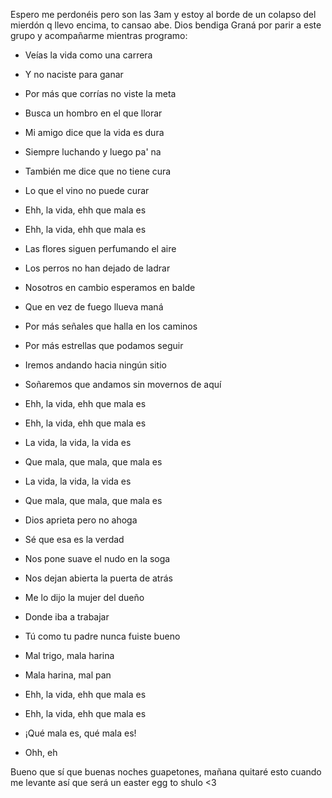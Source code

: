 Espero me perdonéis pero son las 3am y estoy al borde de un colapso del mierdón q llevo encima, to cansao abe. Dios bendiga Graná por parir a este grupo y acompañarme mientras programo:

- Veías la vida como una carrera
- Y no naciste para ganar
- Por más que corrías no viste la meta
- Busca un hombro en el que llorar
- Mi amigo dice que la vida es dura
- Siempre luchando y luego pa' na
- También me dice que no tiene cura
- Lo que el vino no puede curar

- Ehh, la vida, ehh que mala es
- Ehh, la vida, ehh que mala es
- Las flores siguen perfumando el aire
- Los perros no han dejado de ladrar
- Nosotros en cambio esperamos en balde
- Que en vez de fuego llueva maná
- Por más señales que halla en los caminos
- Por más estrellas que podamos seguir
- Iremos andando hacia ningún sitio
- Soñaremos que andamos sin movernos de aquí
- Ehh, la vida, ehh que mala es
- Ehh, la vida, ehh que mala es

- La vida, la vida, la vida es
- Que mala, que mala, que mala es
- La vida, la vida, la vida es
- Que mala, que mala, que mala es

- Dios aprieta pero no ahoga
- Sé que esa es la verdad
- Nos pone suave el nudo en la soga
- Nos dejan abierta la puerta de atrás
- Me lo dijo la mujer del dueño
- Donde iba a trabajar
- Tú como tu padre nunca fuiste bueno
- Mal trigo, mala harina
- Mala harina, mal pan

- Ehh, la vida, ehh que mala es
- Ehh, la vida, ehh que mala es
- ¡Qué mala es, qué mala es!
- Ohh, eh


Bueno que sí que buenas noches guapetones, mañana quitaré esto cuando me levante así que será un easter egg to shulo <3
